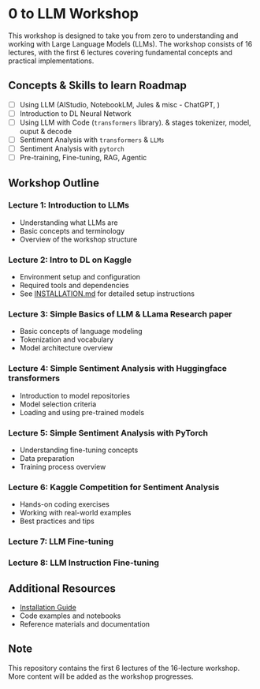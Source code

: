 # 0 to LLM Workshop

This workshop is designed to take you from zero to understanding and working with Large Language Models (LLMs). The workshop consists of 16 lectures, with the first 6 lectures covering fundamental concepts and practical implementations.

## Concepts & Skills to learn Roadmap
- [ ] Using LLM (AIStudio, NotebookLM, Jules & misc - ChatGPT, )
- [ ] Introduction to DL Neural Network 
- [ ] Using LLM with Code (`transformers` library). & stages tokenizer, model, ouput & decode
- [ ] Sentiment Analysis with `transformers` & `LLMs`
- [ ] Sentiment Analysis with `pytorch`
- [ ] Pre-training, Fine-tuning, RAG, Agentic

## Workshop Outline

### Lecture 1: Introduction to LLMs
- Understanding what LLMs are
- Basic concepts and terminology
- Overview of the workshop structure

### Lecture 2: Intro to DL on Kaggle
- Environment setup and configuration
- Required tools and dependencies
- See [INSTALLATION.md](INSTALLATION.md) for detailed setup instructions

### Lecture 3: Simple Basics of LLM & LLama Research paper
- Basic concepts of language modeling
- Tokenization and vocabulary
- Model architecture overview

### Lecture 4: Simple Sentiment Analysis with Huggingface transformers
- Introduction to model repositories
- Model selection criteria
- Loading and using pre-trained models

### Lecture 5: Simple Sentiment Analysis with PyTorch
- Understanding fine-tuning concepts
- Data preparation
- Training process overview

### Lecture 6: Kaggle Competition for Sentiment Analysis
- Hands-on coding exercises
- Working with real-world examples
- Best practices and tips

### Lecture 7: LLM Fine-tuning

### Lecture 8: LLM Instruction Fine-tuning



## Additional Resources
- [Installation Guide](INSTALLATION.md)
- Code examples and notebooks
- Reference materials and documentation

## Note
This repository contains the first 6 lectures of the 16-lecture workshop. More content will be added as the workshop progresses.